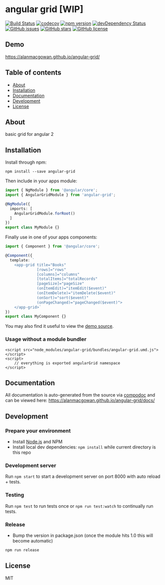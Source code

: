 # angular grid [WIP]
[![Build Status](https://travis-ci.org/alanmacgowan/angular-grid.svg?branch=master)](https://travis-ci.org/alanmacgowan/angular-grid)
[![codecov](https://codecov.io/gh/alanmacgowan/angular-grid/branch/master/graph/badge.svg)](https://codecov.io/gh/alanmacgowan/angular-grid)
[![npm version](https://badge.fury.io/js/angular-grid.svg)](http://badge.fury.io/js/angular-grid)
[![devDependency Status](https://david-dm.org/alanmacgowan/angular-grid/dev-status.svg)](https://david-dm.org/alanmacgowan/angular-grid?type=dev)
[![GitHub issues](https://img.shields.io/github/issues/alanmacgowan/angular-grid.svg)](https://github.com/alanmacgowan/angular-grid/issues)
[![GitHub stars](https://img.shields.io/github/stars/alanmacgowan/angular-grid.svg)](https://github.com/alanmacgowan/angular-grid/stargazers)
[![GitHub license](https://img.shields.io/badge/license-MIT-blue.svg)](https://raw.githubusercontent.com/alanmacgowan/angular-grid/master/LICENSE)

## Demo
https://alanmacgowan.github.io/angular-grid/

## Table of contents

- [About](#about)
- [Installation](#installation)
- [Documentation](#documentation)
- [Development](#development)
- [License](#license)

## About

basic grid for angular 2

## Installation

Install through npm:
```
npm install --save angular-grid
```

Then include in your apps module:

```typescript
import { NgModule } from '@angular/core';
import { AngularGridModule } from 'angular-grid';

@NgModule({
  imports: [
    AngularGridModule.forRoot()
  ]
})
export class MyModule {}
```

Finally use in one of your apps components:
```typescript
import { Component } from '@angular/core';

@Component({
  template: `
    <app-grid title="Books" 
              [rows]="rows" 
              [columns]="columns"               
              [totalItems]="totalRecords" 
              [pageSize]="pageSize" 
              (onItemEdit)="itemEdit($event)" 
              (onItemDelete)="itemDelete($event)"
              (onSort)="sort($event)" 
              (onPageChanged)="pageChanged($event)">
    </app-grid>`
})
export class MyComponent {}
```

You may also find it useful to view the [demo source](https://github.com/alanmacgowan/angular-grid/blob/master/demo/demo.component.ts).

### Usage without a module bundler
```
<script src="node_modules/angular-grid/bundles/angular-grid.umd.js"></script>
<script>
    // everything is exported angularGrid namespace
</script>
```

## Documentation
All documentation is auto-generated from the source via [compodoc](https://compodoc.github.io/compodoc/) and can be viewed here:
https://alanmacgowan.github.io/angular-grid/docs/

## Development

### Prepare your environment
* Install [Node.js](http://nodejs.org/) and NPM
* Install local dev dependencies: `npm install` while current directory is this repo

### Development server
Run `npm start` to start a development server on port 8000 with auto reload + tests.

### Testing
Run `npm test` to run tests once or `npm run test:watch` to continually run tests.

### Release
* Bump the version in package.json (once the module hits 1.0 this will become automatic)
```bash
npm run release
```

## License

MIT
